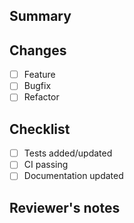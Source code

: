 ## Summary

## Changes

- [ ] Feature
- [ ] Bugfix
- [ ] Refactor

## Checklist
- [ ] Tests added/updated
- [ ] CI passing
- [ ] Documentation updated

## Reviewer's notes